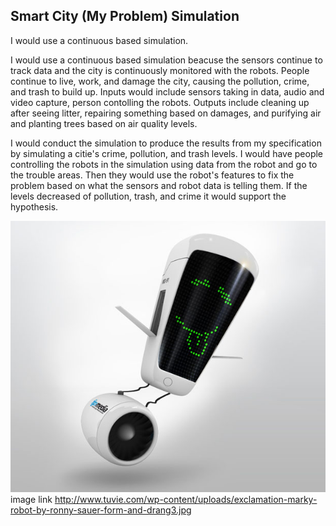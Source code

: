 ## Smart City (My Problem) Simulation


I would use a continuous based simulation.


 I would use a continuous based simulation beacuse the sensors continue to track data and the city is continuously monitored with the robots. People continue to live, work, and damage the city, causing the pollution, crime, and trash to build up. Inputs would include sensors taking in data, audio and video capture, person contolling the robots. Outputs include cleaning up after seeing litter, repairing something based on damages, and purifying air and planting trees based on air quality levels.


I would conduct the simulation to produce the results from my specification by simulating a citie's crime, pollution, and trash levels. I would have people controlling the robots in the simulation using data from the robot and go to the trouble areas. Then they would use the robot's features to fix the problem based on what the sensors and robot data is telling them. If the levels decreased of pollution, trash, and crime it would support the hypothesis. 


![Image of Remote Controlled Robot](../images/examplerobot.png)
image link http://www.tuvie.com/wp-content/uploads/exclamation-marky-robot-by-ronny-sauer-form-and-drang3.jpg
